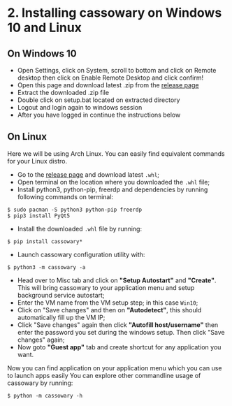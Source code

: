# 2. Installing cassowary on Windows 10 and Linux

## On Windows 10
- Open Settings, click on System, scroll to bottom and click on Remote desktop then click on Enable Remote Desktop and click confirm!
- Open this page and download latest .zip from the [release page](https://github.com/casualsnek/cassowary/releases/)
- Extract the downloaded .zip file
- Double click on setup.bat located on extracted directory
- Logout and login again to windows session
- After you have logged in continue the instructions below

## On Linux
Here we will be using Arch Linux. You can easily find equivalent commands for your Linux distro.

- Go to the [release page](https://github.com/casualsnek/cassowary/releases/) and download latest `.whl`;  
- Open terminal on the location where you downloaded the `.whl` file;  
- Install python3, python-pip, freerdp and dependencies by running following commands on terminal:

```
$ sudo pacman -S python3 python-pip freerdp
$ pip3 install PyQt5
```

- Install the downloaded `.whl` file by running:

```
$ pip install cassowary*
```

- Launch cassowary configuration utility with:

```
$ python3 -m cassowary -a
```

- Head over to Misc tab and click on **"Setup Autostart"** and **"Create"**. This will bring cassowary to your application menu and setup background service autostart;
- Enter the VM name from the VM setup step; in this case `Win10`;
- Click on "Save changes" and then on **"Autodetect"**, this should automatically fill up the VM IP;
- Click "Save changes" again then click **"Autofill host/username"** then enter the password you set during the windows setup. Then click "Save changes" again;
- Now goto **"Guest app"** tab and create shortcut for any application you want.

Now you can find application on your application menu which you can use to launch apps easily
You can explore other commandline usage of cassowary by running:

```
$ python -m cassowary -h
```
